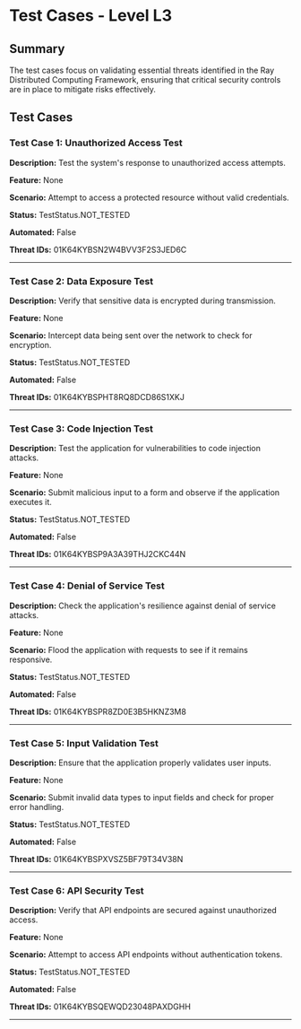 # Test Cases - Level L3

## Summary

The test cases focus on validating essential threats identified in the Ray Distributed Computing Framework, ensuring that critical security controls are in place to mitigate risks effectively.

## Test Cases

### Test Case 1: Unauthorized Access Test

**Description:** Test the system's response to unauthorized access attempts.

**Feature:** None

**Scenario:** Attempt to access a protected resource without valid credentials.

**Status:** TestStatus.NOT_TESTED

**Automated:** False

**Threat IDs:** 01K64KYBSN2W4BVV3F2S3JED6C

---

### Test Case 2: Data Exposure Test

**Description:** Verify that sensitive data is encrypted during transmission.

**Feature:** None

**Scenario:** Intercept data being sent over the network to check for encryption.

**Status:** TestStatus.NOT_TESTED

**Automated:** False

**Threat IDs:** 01K64KYBSPHT8RQ8DCD86S1XKJ

---

### Test Case 3: Code Injection Test

**Description:** Test the application for vulnerabilities to code injection attacks.

**Feature:** None

**Scenario:** Submit malicious input to a form and observe if the application executes it.

**Status:** TestStatus.NOT_TESTED

**Automated:** False

**Threat IDs:** 01K64KYBSP9A3A39THJ2CKC44N

---

### Test Case 4: Denial of Service Test

**Description:** Check the application's resilience against denial of service attacks.

**Feature:** None

**Scenario:** Flood the application with requests to see if it remains responsive.

**Status:** TestStatus.NOT_TESTED

**Automated:** False

**Threat IDs:** 01K64KYBSPR8ZD0E3B5HKNZ3M8

---

### Test Case 5: Input Validation Test

**Description:** Ensure that the application properly validates user inputs.

**Feature:** None

**Scenario:** Submit invalid data types to input fields and check for proper error handling.

**Status:** TestStatus.NOT_TESTED

**Automated:** False

**Threat IDs:** 01K64KYBSPXVSZ5BF79T34V38N

---

### Test Case 6: API Security Test

**Description:** Verify that API endpoints are secured against unauthorized access.

**Feature:** None

**Scenario:** Attempt to access API endpoints without authentication tokens.

**Status:** TestStatus.NOT_TESTED

**Automated:** False

**Threat IDs:** 01K64KYBSQEWQD23048PAXDGHH

---

